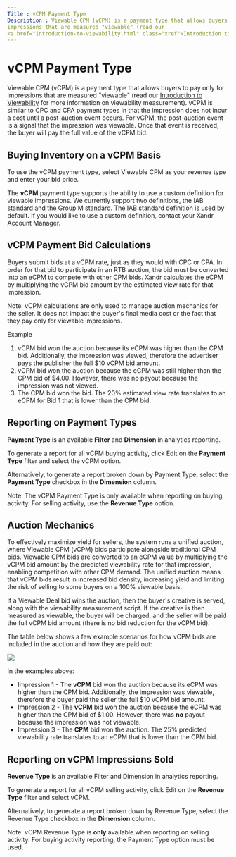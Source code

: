 ```yaml
---
Title : vCPM Payment Type
Description : Viewable CPM (vCPM) is a payment type that allows buyers to pay only for
impressions that are measured "viewable" (read our
<a href="introduction-to-viewability.html" class="xref">Introduction to
---
```



# vCPM Payment Type



Viewable CPM (vCPM) is a payment type that allows buyers to pay only for
impressions that are measured "viewable" (read our
<a href="introduction-to-viewability.html" class="xref">Introduction to
Viewability</a> for more information on viewability measurement). vCPM
is similar to CPC and CPA payment types in that the impression does not
incur a cost until a post-auction event occurs. For vCPM, the
post-auction event is a signal that the impression was viewable. Once
that event is received, the buyer will pay the full value of the vCPM
bid.



## Buying Inventory on a vCPM Basis

To use the vCPM payment type, select Viewable
CPM as your revenue type and enter your bid price.

The **vCPM** payment type supports the ability to use a custom
definition for viewable impressions. We currently support two
definitions, the IAB standard and the Group M standard. The IAB standard
definition is used by default. If you would like to use a custom
definition, contact your Xandr Account Manager.





## vCPM Payment Bid Calculations

Buyers submit bids at a vCPM rate, just as they would with CPC or CPA.
In order for that bid to participate in an RTB auction, the bid must be
converted into an eCPM to compete with other CPM bids.
Xandr calculates the eCPM by multiplying the
vCPM bid amount by the estimated view rate for that impression.



Note: vCPM calculations are only used
to manage auction mechanics for the seller. It does not impact the
buyer's final media cost or the fact that they pay only for viewable
impressions.



Example

1.  vCPM bid won the auction because its eCPM was higher than the CPM
    bid. Additionally, the impression was viewed, therefore the
    advertiser pays the publisher the full $10 vCPM bid amount.
2.  vCPM bid won the auction because the eCPM was still higher than the
    CPM bid of $4.00. However, there was no payout because the
    impression was not viewed.
3.  The CPM bid won the bid. The 20% estimated view rate translates to
    an eCPM for Bid 1 that is lower than the CPM bid.





## Reporting on Payment Types

**Payment Type** is an available **Filter** and **Dimension** in
analytics reporting.

To generate a report for all vCPM buying activity, click
Edit on the **Payment Type** filter
and select the vCPM option.

Alternatively, to generate a report broken down by Payment Type, select
the **Payment Type** checkbox in the
**Dimension** column.



Note: The vCPM Payment Type is only
available when reporting on buying activity. For selling activity, use
the **Revenue Type** option.







## Auction Mechanics

To effectively maximize yield for sellers, the system runs a unified
auction, where Viewable CPM (vCPM) bids participate alongside
traditional CPM bids. Viewable CPM bids are converted to an eCPM value
by multiplying the vCPM bid amount by the predicted viewability rate for
that impression, enabling competition with other CPM demand. The unified
auction means that vCPM bids result in increased bid density, increasing
yield and limiting the risk of selling to some buyers on a 100% viewable
basis.

If a Viewable Deal bid wins the auction, then the buyer's creative is
served, along with the viewability measurement script. If the creative
is then measured as viewable, the buyer will be charged, and the seller
will be paid the full vCPM bid amount (there is no bid reduction for the
vCPM bid).

The table below shows a few example scenarios for how vCPM bids are
included in the auction and how they are paid out:

<img src="../images/viewable-deals-for-sellers/vcpm-auction-example.png"
class="image" />

In the examples above:

- Impression 1 - The **vCPM** bid won the auction because its eCPM was
  higher than the CPM bid. Additionally, the impression was viewable,
  therefore the buyer paid the seller the full $10 vCPM bid amount.
- Impression 2 - The **vCPM** bid won the auction because the eCPM was
  higher than the CPM bid of $1.00. However, there was **no** payout
  because the impression was not viewable.
- Impression 3 - The **CPM** bid won the auction. The 25% predicted
  viewability rate translates to an eCPM that is lower than the CPM bid.





## Reporting on vCPM Impressions Sold

**Revenue Type** is an available Filter and Dimension in analytics
reporting.

To generate a report for all vCPM selling activity, click
Edit on the **Revenue Type** filter
and select vCPM.

Alternatively, to generate a report broken down by Revenue Type, select
the Revenue Type checkbox in the
**Dimension** column.



Note: vCPM Revenue Type is **only**
available when reporting on selling activity. For buying activity
reporting, the Payment Type option
must be used.








